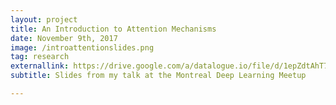 ```yaml
---
layout: project
title: An Introduction to Attention Mechanisms
date: November 9th, 2017
image: /introattentionslides.png
tag: research
externallink: https://drive.google.com/a/datalogue.io/file/d/1epZdtAhT78efJzJItqNsk3eteiknNEyX/view?usp=sharing
subtitle: Slides from my talk at the Montreal Deep Learning Meetup

---
```


